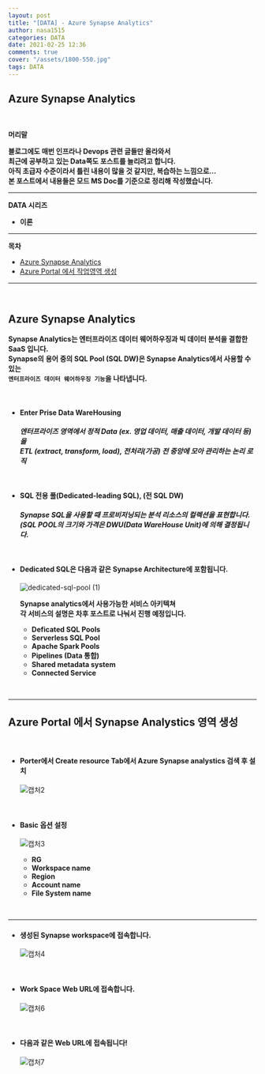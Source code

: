 ```yaml
---
layout: post
title: "[DATA] - Azure Synapse Analytics"
author: nasa1515
categories: DATA
date: 2021-02-25 12:36
comments: true
cover: "/assets/1800-550.jpg"
tags: DATA
---
```




## **Azure Synapse Analytics**


<br/>

**머리말**  

**블로그에도 매번 인프라나 Devops 관련 글들만 올라와서**  
**최근에 공부하고 있는 Data쪽도 포스트를 늘리려고 합니다.**  
**아직 초급자 수준이라서 틀린 내용이 많을 것 같지만, 복습하는 느낌으로...**  
**본 포스트에서 내용들은 모드 MS Doc를 기준으로 정리해 작성했습니다.**


  


 
---

**DATA 시리즈**

* **이론**



---



**목차**


- [Azure Synapse Analytics](#a1)
- [Azure Portal 에서 작업영역 생성](#a2)


--- 

<br/>

## **Azure Synapse Analytics**   <a name="a1"></a>  

**Synapse Analytics는 엔터프라이즈 데이터 웨어하우징과 빅 데이터 분석을 결합한 SaaS 입니다.**  
**Synapse의 용어 중의 SQL Pool (SQL DW)은 Synapse Analytics에서 사용할 수 있는  
``엔터프라이즈 데이터 웨어하우징 기능``을 나타냅니다.** 

<br/>

* #### **Enter Prise Data WareHousing**

    ***엔터프라이즈 영역에서 정적 Data (ex. 영업 데이터, 매출 데이터, 개발 데이터 등)을***  
    ***ETL (extract, transform, load), 전처리(가공) 전 중앙에 모아 관리하는 논리 로직***

<br/>

* #### **SQL 전용 풀(Dedicated-leading SQL), (전 SQL DW)**  

    ***Synapse SQL을 사용할 때 프로비저닝되는 분석 리소스의 컬렉션을 표현합니다.***  
    ***(SQL POOL의 크기와 가격은 DWU(Data WareHouse Unit)에 의해 결정됩니다.*** 

<br/>

* #### **Dedicated SQL은 다음과 같은 Synapse Architecture에 포함됩니다.** 

    ![dedicated-sql-pool (1)](https://user-images.githubusercontent.com/69498804/109120531-6abe1880-7789-11eb-8b03-7e3a301f9f3b.png)

    **Synapse analytics에서 사용가능한 서비스 아키텍쳐**  
    **각 서비스의 설명은 차후 포스트로 나눠서 진행 예정입니다.**

    * **Deficated SQL Pools**
    * **Serverless SQL Pool**
    * **Apache Spark Pools**
    * **Pipelines (Data 통합)**
    * **Shared metadata system**
    * **Connected Service**

<br/>

---


## **Azure Portal 에서 Synapse Analystics 영역 생성**   <a name="a2"></a>  

<br/>

* #### **Porter에서 Create resource Tab에서 Azure Synapse analystics 검색 후 설치**

    ![캡처2](https://user-images.githubusercontent.com/69498804/109130587-40725800-7795-11eb-871b-24912db54ae1.JPG)

<br/>


* #### **Basic 옵션 설정**

    ![캡처3](https://user-images.githubusercontent.com/69498804/109235009-29bd1700-7810-11eb-9521-8cfa1ca9db1d.JPG)

    * **RG**
    * **Workspace name**
    * **Region**
    * **Account name**
    * **File System name**

<br/>

---

* #### **생성된 Synapse workspace에 접속합니다.**

    ![캡처4](https://user-images.githubusercontent.com/69498804/109237068-40fe0380-7814-11eb-92c3-17f4af65a87c.JPG)


<br/>

* #### **Work Space Web URL에 접속합니다.**

    ![캡처6](https://user-images.githubusercontent.com/69498804/109237187-6c80ee00-7814-11eb-8783-9ceee0ed2c19.JPG)


<br/>

* #### **다음과 같은 Web URL에 접속됩니다!**

    ![캡처7](https://user-images.githubusercontent.com/69498804/109237303-a651f480-7814-11eb-8432-cd1bdb399f61.JPG)
